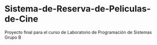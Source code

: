 # Sistema-de-Reserva-de-Peliculas-de-Cine
Proyecto final para el curso de Laboratorio de Programación de Sistemas Grupo B
